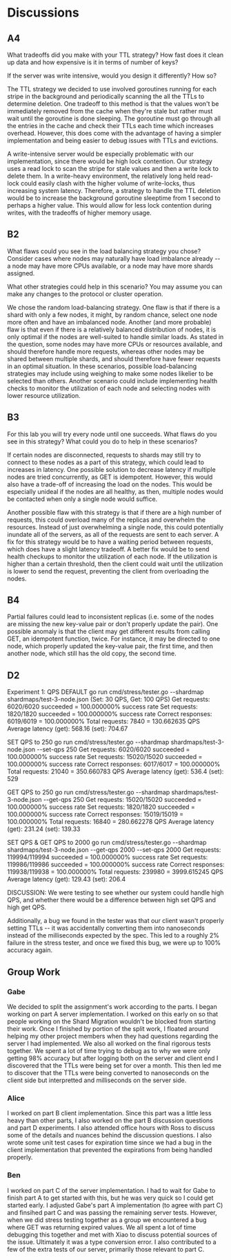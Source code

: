 # Discussions

## A4

What tradeoffs did you make with your TTL strategy? How fast does it clean up data and how expensive is it in terms of number of keys?

If the server was write intensive, would you design it differently? How so?

The TTL strategy we decided to use involved goroutines running for each stripe in the background and periodically scanning the all the TTLs to determine deletion. One tradeoff to this method is that the values won't be immediately removed from the cache when they're stale but rather must wait until the goroutine is done sleeping. The goroutine must go through all the entries in the cache and check their TTLs each time which increases overhead. However, this does come with the advantage of having a simpler implementation and being easier to debug issues with TTLs and evictions.

A write-intensive server would be especially problematic with our implementation, since there would be high lock contention. Our strategy uses a read lock to scan the stripe for stale values and then a write lock to delete them. In a write-heavy environment, the relatively long held read-lock could easily clash with the higher volume of write-locks, thus increasing system latency. Therefore, a strategy to handle the TTL deletion would be to increase the background goroutine sleeptime from 1 second to perhaps a higher value. This would allow for less lock contention during writes, with the tradeoffs of higher memory usage.

## B2
What flaws could you see in the load balancing strategy you chose? Consider cases where nodes may naturally have load imbalance already -- a node may have more CPUs available, or a node may have more shards assigned.

What other strategies could help in this scenario? You may assume you can make any changes to the protocol or cluster operation.

We chose the random load-balancing strategy. One flaw is that if there is a shard with only a few nodes, it might, by random chance, select one node more often and have an imbalanced node. Another (and more probable) flaw is that even if there is a relatively balanced distribution of nodes, it is only optimal if the nodes are well-suited to handle similar loads. As stated in the question, some nodes may have more CPUs or resources available, and should therefore handle more requests, whereas other nodes may be shared between multiple shards, and should therefore have fewer requests in an optimal situation. In these scenarios, possible load-balancing strategies may include using weighing to make some nodes likelier to be selected than others. Another scenario could include implementing health checks to monitor the utilization of each node and selecting nodes with lower resource utilization.


## B3
For this lab you will try every node until one succeeds. What flaws do you see in this strategy? What could you do to help in these scenarios?

If certain nodes are disconnected, requests to shards may still try to connect to these nodes as a part of this strategy, which could lead to increases in latency. One possible solution to decrease latency if multiple nodes are tried concurrently, as GET is idempotent. However, this would also have a trade-off of increasing the load on the nodes. This would be especially unideal if the nodes are all healthy, as then, multiple nodes would be contacted when only a single node would suffice.

Another possible flaw with this strategy is that if there are a high number of requests, this could overload many of the replicas and overwhelm the resources. Instead of just overwhelming a single node, this could potentially inundate all of the servers, as all of the requests are sent to each server. A fix for this strategy would be to have a waiting period between requests, which does have a slight latency tradeoff. A better fix would be to send health checkups to monitor the utilization of each node. If the utilization is higher than a certain threshold, then the client could wait until the utilization is lower to send the request, preventing the client from overloading the nodes.

## B4
Partial failures could lead to inconsistent replicas (i.e. some of the nodes are missing the new key-value pair or don't properly update the pair). One possible anomaly is that the client may get different results from calling GET, an idempotent function, twice. For instance, it may be directed to one node, which properly updated the key-value pair, the first time, and then another node, which still has the old copy, the second time.

## D2
Experiment 1: QPS
DEFAULT
go run cmd/stress/tester.go --shardmap shardmaps/test-3-node.json (Set: 30 QPS, Get: 100 QPS)
Get requests: 6020/6020 succeeded = 100.000000% success rate
Set requests: 1820/1820 succeeded = 100.000000% success rate
Correct responses: 6019/6019 = 100.000000%
Total requests: 7840 = 130.662635 QPS
    Average latency (get): 568.16 (set): 704.67


SET QPS to 250
go run cmd/stress/tester.go --shardmap shardmaps/test-3-node.json --set-qps 250
Get requests: 6020/6020 succeeded = 100.000000% success rate
Set requests: 15020/15020 succeeded = 100.000000% success rate
Correct responses: 6017/6017 = 100.000000%
Total requests: 21040 = 350.660783 QPS
    Average latency (get): 536.4 (set): 529


GET QPS to 250
go run cmd/stress/tester.go --shardmap shardmaps/test-3-node.json --get-qps 250
Get requests: 15020/15020 succeeded = 100.000000% success rate
Set requests: 1820/1820 succeeded = 100.000000% success rate
Correct responses: 15019/15019 = 100.000000%
Total requests: 16840 = 280.662278 QPS
    Average latency (get): 231.24 (set): 139.33


SET QPS & GET QPS to 2000
go run cmd/stress/tester.go --shardmap shardmaps/test-3-node.json --get-qps 2000 --set-qps 2000
Get requests: 119994/119994 succeeded = 100.000000% success rate
Set requests: 119986/119986 succeeded = 100.000000% success rate
Correct responses: 119938/119938 = 100.000000%
Total requests: 239980 = 3999.615245 QPS
    Average latency (get): 129.43 (set): 206.4

DISCUSSION: We were testing to see whether our system could handle high QPS, and whether there would be a difference between high set QPS and high get QPS. 

Additionally, a bug we found in the tester was that our client wasn't properly setting TTLs -- it was accidentally converting them into nanoseconds instead of the milliseconds expected by the spec. This led to a roughly 2% failure in the stress tester, and once we fixed this bug, we were up to 100% accuracy again.

## Group Work

### Gabe
We decided to split the assignment's work according to the parts. I began working on part A server implementation. I worked on this early on so that people working on the Shard Migration wouldn't be blocked from starting their work. Once I finished by portion of the split work, I floated around helping my other project members when they had questions regarding the server I had implemented. We also all worked on the final rigorous tests together. We spent a lot of time trying to debug as to why we were only getting 98% accuracy but after logging both on the server and client end I discovered that the TTLs were being set for over a month. This then led me to discover that the TTLs were being converted to nanoseconds on the client side but interpretted and milliseconds on the server side.

### Alice
I worked on part B client implementation. Since this part was a little less heavy than other parts, I also worked on the part B discussion questions and part D experiments. I also attended office hours with Ross to discuss some of the details and nuances behind the discussion questions. I also wrote some unit test cases for expiration time since we had a bug in the client implementation that prevented the expirations from being handled properly.

### Ben
I worked on part C of the server implementation. I had to wait for Gabe to finish part A to get started with this, but he was very quick so I could get started early. I adjusted Gabe's part A implementation (to agree with part C) and finsihed part C and was passing the remaining server tests. However, when we did stress testing together as a group we encountered a bug where GET was returning expired values. We all spent a lot of time debugging this together and met with Xiao to discuss potential sources of the issue. Ultimately it was a type conversion error. I also contributed to a few of the extra tests of our server, primarily those relevant to part C.